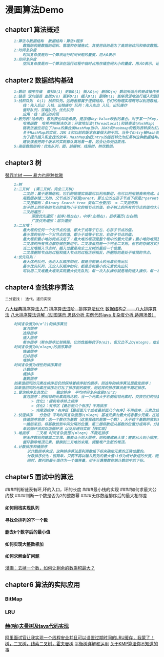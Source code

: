 # 漫画算法Demo
## chapter1 算法概述
```markdown
    1:算法与数据结构  数据结构：算法+程序 
        数据结构是数据的组织、管理和存储格式，其使用目的是为了高效地访问和修改数据。
    2:时间复杂度
        时间复杂度是对一个算法运行时间长短的量度，用大O表示
    3:空间复杂度
        空间复杂度是对一个算法在运行过程中临时占用存储空间大小的量度，用大O表示，记作S(n)=O(f(n))
```
## chapter2 数据结构基础
```markdown
    1:数组 顺序存储  查找O(1) 更新O(1) 插入O(n) 删除O(n) 数组所适合的是读操作多、写操作少的场景
    2:链表 双向链表 查找O(n) 更新O(1) 插入O(1) 删除O(1) 能够灵活地进行插入和删除操作
    3:栈和队列  O(1) 栈和队列。这两者都属于逻辑结构，它们的物理实现既可以利用数组，也可以利用链表来完成。
        栈：先入后出 入栈，出栈操作 队列：先入先出 入队，出队操作
        循环队列，双端队列，优先队列
        应用：栈：递归的实现
    4:散列表(哈希表) 散列表也叫哈希表，是存储Key-Value映射的集合。对于某一个Key，散列表可以在接近O(1)的时间内进行读写操作
        哈希函数  哈希冲突解决办法：开放地址法(ThreadLocal)和链表法(HashMap)  在Java中，ThreadLocal所使用的就是开放寻址法。
        链表法被应用在了Java的集合类HashMap当中。JDK8的hashmap的散列表转换为红黑树
        关于HashMap的实现，JDK 8和以前的版本有着很大的不同。当多个Entry被Hash到同一个数组下标位置时，
        为了提升插入和查找的效率，HashMap会把Entry的链表转化为红黑树这种数据结构。
        建议读者把两个版本的实现都认真地看一看，这会让你受益匪浅。
    5:高级数据结构：优先队列，图，前缀树，线段树，树状数组。
```
## chapter3 树
[替罪羊树 —— 暴力也是种优雅](https://www.cnblogs.com/peihuan/p/11523351.html)
```markdown
    1:树
    2:二叉树  (满二叉树，完全二叉树)
        二叉树：属于逻辑结构，它们的物理实现既可以利用数组，也可以利用链表来完成。进行查找操作和维持相对顺序
        用数组存储二叉树，父节点的下标是parent，那么它的左孩子节点下标是2*parent+1，右孩子节点下标为2*parent+2。
        二叉搜索树：（Binary Search tree 类似二分查找） = 二叉排序树
        左子树上的所有的节点的值均小于它的根节点的值，右子树上的所有的节点的值均大于它的根节点的值，同时它的左右子树也是二叉搜索树。
        二叉树遍历：
            深度优先遍历：前序(根左右)，中序(左根右)，后序遍历(左右根)
            广度优先遍历：层次遍历
    3:二叉堆：
        最大堆的任何一个父节点的值，都大于或等于它左、右孩子节点的值。
        最小堆的任何一个父节点的值，都小于或等于它左、右孩子节点的值。
        最大堆和最小堆的特点决定了：最大堆的堆顶是整个堆中的最大元素；最小堆的堆顶是整个堆中的最小元素。
        二叉堆的所有节点都存储在数组中。二叉堆虽然是一个完全二叉树，但它的存储方式并不是链式存储，而是顺序存储
        当二叉堆插入节点时，插入位置是完全二叉树的最后一个位置。
        二叉堆删除节点的过程和插入节点的过程正好相反，所删除的是处于堆顶的节点。
    4:优先队列：
        最大优先队列，无论入队顺序如何，都是当前最大的元素优先出队
        最小优先队列，无论入队顺序如何，都是当前最小的元素优先出队
        可以用二叉堆最大堆来实现最大优先队列，每一次入队操作就是堆的插入操作，每一次出队操作就是删除堆顶节点。
```
## chapter4 查找排序算法 
```markdown
二分查找： 迭代，递归实现
```
[八大经典排序算法入门](https://www.cnblogs.com/PJQOOO/p/11669493.html)
[排序算法进阶--排序算法优化](https://www.cnblogs.com/PJQOOO/p/11675335.html)
[数据结构之——八大排序算法](https://www.cnblogs.com/vfdxvffd/p/11731219.html)
[八大排序算法详解（动图演示 思路分析 实例代码java 复杂度分析 适用场景）](cnblogs.com/l199616j/p/10742603.html)
```markdown
    时间复杂度为O(n^2)的排序算法
        冒泡排序
        选择排序
        插入排序
        希尔排序（希尔排序比较特殊，它的性能略优于O(n2)，但又比不上O(nlogn)，姑且把它归入本类）
    时间复杂度为O(nlogn)的排序算法
        快速排序
        归并排序
        堆排序
    时间复杂度为线性的排序算法
        计数排序
        桶排序
        基数排序
    如果值相同的元素在排序后仍然保持着排序前的顺序，则这样的排序算法是稳定排序；
    如果值相同的元素在排序后打乱了排序前的顺序，则这样的排序算法是不稳定排序。
    1.冒泡排序及其优化    稳定排序  平均时间复杂度是O(n^2)
        冒泡排序：把相邻的元素两两比较，当一个元素大于右侧相邻元素时，交换它们的位置；当一个元素小于或等于右侧相邻元素时，位置不变。
            > 优化1：提前有序终止排序
            > 优化2：有序区【最后面几个有序】不再排序
            > 鸡尾酒排序：有序区【最后面几个或者最前面几个有序】不再排序，元素比较和交换过程是双向的
    2.快速排序   分治法 平均时间复杂度是O(nlogn) 基准元素为最大或者最小元素，在这种极端情况下，快速排序需要进行n轮，时间复杂度退化成了O(n2)。
        快速排序思想：选一个数作为基数（这里我选的是第一个数），大于这个基数的放到右边，小于这个基数的放到左边，等于这个基数的数可以放到左边或右边，看自己习惯，这里我是放到了左边，
        一趟结束后，将基数放到中间分隔的位置，第二趟将数组从基数的位置分成两半，分割后的两个的数组继续重复以上步骤，选基数，将小数放在基数左边，将大数放到基数的右边，在分割数组，，，直到数组不能再分为止，排序结束。
        单边循环法和双边循环法 以及非递归实现【栈实现】
    3.堆排序   二叉堆 时间复杂度是O(nlogn) 不稳定排序
        把无序数组构建成二叉堆。需要从小到大排序，则构建成最大堆；需要从大到小排序，则构建成最小堆。
        循环删除堆顶元素，替换到二叉堆的末尾，调整堆产生新的堆顶。
    4.计数排序和桶排序
          以计数排序来说，这种排序算法是利用数组下标来确定元素的正确位置的。
          计数排序优化：很简单，只要不再以输入数列的最大值+1作为统计数组的长度，而是以数列最大值-最小值+1作为统计数组的长度即可。
          同时，数列的最小值作为一个偏移量，用于计算整数在统计数组中的下标。
```
## chapter5 面试中的算法
####判断链表有环,环的入口，环的长度
####最小栈的实现
####如何求最大公约数
####判断一个数是否为2的整数幂
####无序数组排序后的最大相邻差 
#### 如何用栈实现队列
#### 寻找全排列的下一个数
#### 删去k个数字后的最小值
#### 如何实现大整数相加
#### 如何求解金矿问题
[漫画：去掉一个数，如何让剩余的数乘积最大？](https://mp.weixin.qq.com/s?__biz=MzIxMjE5MTE1Nw==&mid=2653200288&idx=1&sn=dbf1199e9633e19e903b6c938ce5bbc9&chksm=8c99ed7abbee646c667c6b04001f626b7b26783ccdb201707371b4bc539cf1fef55ba56b84d6&mpshare=1&scene=23&srcid=&sharer_sharetime=1572229211679&sharer_shareid=d812adcc01829f0f7f8fb06aea118511#rd)
## chapter6 算法的实际应用
### BitMap
### LRU
### [赫(哈)夫曼树及java代码实现](https://www.cnblogs.com/nijunyang/p/12798951.html)



[阿里面试官让我实现一个线程安全并且可以设置过期时间的LRU缓存，我蒙了！](https://www.cnblogs.com/javaguide/p/12751779.html)
[树，二叉树，线索二叉树，霍夫曼树](https://www.cnblogs.com/Joey777210/p/11985685.html)
[平衡树详解和运用](https://www.cnblogs.com/ac-evil/p/11755354.html)
[关于KMP算法你不知道的事](https://www.cnblogs.com/Unicron/p/11746306.html)
